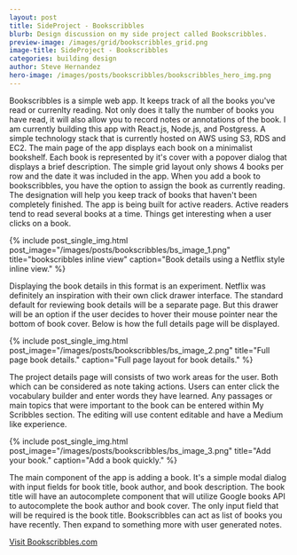 ```yaml
---
layout: post
title: SideProject - Bookscribbles
blurb: Design discussion on my side project called Bookscribbles.
preview-image: /images/grid/bookscribbles_grid.png
image-title: SideProject - Bookscribbles
categories: building design
author: Steve Hernandez
hero-image: /images/posts/bookscribbles/bookscribbles_hero_img.png
---
```


Bookscribbles is a simple web app.  It keeps track of all the books you've read or currenlty reading.  Not only does it tally the number of books you have read, it will also allow you to record notes or annotations of the book.  I am currently building this app with React.js, Node.js, and Postgress.  A simple technology stack that is currently hosted on AWS using S3, RDS and EC2.  The main page of the app displays each book on a minimalist bookshelf.  Each book is represented by it's cover with a popover dialog that displays a brief description.  The simple grid layout only shows 4 books per row and the date it was included in the app.  When you add a book to bookscribbles, you have the option to assign the book as currently reading.  The designation will help you keep track of books that haven't been completely finished.  The app is being built for active readers.  Active readers tend to read several books at a time.  Things get interesting when a user clicks on a book.  

{% include post_single_img.html post_image="/images/posts/bookscribbles/bs_image_1.png" title="bookscribbles inline view" caption="Book details using a Netflix style inline view." %}

Displaying the book details in this format is an experiment. Netflix was definitely an inspiration with their own click drawer interface.  The standard default for reviewing book details will be a separate page.  But this drawer will be an option if the user decides to hover their mouse pointer near the bottom of book cover.  Below is how the full details page will be displayed.

{% include post_single_img.html post_image="/images/posts/bookscribbles/bs_image_2.png" title="Full page book details." caption="Full page layout for book details." %}

The project details page will consists of two work areas for the user.  Both which can be considered as note taking actions.  Users can enter click the vocabulary builder and enter words they have learned.  Any passages or main topics that were important to the book can be entered within My Scribbles section.  The editing will use content editable and have a Medium like experience.    

{% include post_single_img.html post_image="/images/posts/bookscribbles/bs_image_3.png" title="Add your book." caption="Add a book quickly." %}

<!--<div class="post-image border-image">
  <a href="/images/posts/bookscribbles/snapshot_bs_5.png" data-imagelightbox="b"><img src="/images/posts/bookscribbles/snapshot_bs_5.png" title="Add your book" alt="Add your book"/></a>
  <p class="caption">Add a book quickly.</p>
</div>-->

The main component of the app is adding a book.  It's a simple modal dialog with input fields for book title, book author, and book description.  The book title will have an autocomplete component that will utilize Google books API to autocomplete the book author and book cover.  The only input field that will be required is the book title.  Bookscribbles can act as list of books you have recently.  Then expand to something more with user generated notes.  

<a class="btn" href="http://bookscribbles.com">Visit Bookscribbles.com</a>
